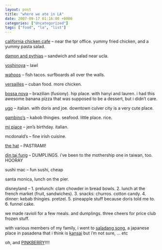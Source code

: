 ```yaml
---
layout: post
title: "where we ate in LA"
date: 2007-09-17 01:16:00 +0000
categories: ["Uncategorized"]
tags: ["food", "la", "list"]
---
```


[california chicken cafe](http://www.yelp.com/biz_link?biz_id=x4k-csqCwofptVyYSIxtXw) – near the tpr office. yummy fried chicken, and a yummy pasta salad.

[damon and pythias](http://www.yelp.com/biz_link?biz_id=KGHrM4aF5gWJMW5S7z-xwQ) – sandwich and salad near ucla.

[yoshinoya](http://www.yelp.com/biz/GhJtQWfeaEYi_udxYKgmcg) – lawl

[wahoos](http://www.yelp.com/biz_link?biz_id=NPiR-vC_9G7LAjWg3yWTcg) – fish tacos. surfboards all over the walls.

[versailles](http://www.yelp.com/biz_link?biz_id=QRp8xguSU7XeXH72LDnRFw) – cuban food. more chicken.

[bossa nova](http://www.yelp.com/biz_link?biz_id=WHY7Ahj7MaOnQQtwyNwSBg) – brazilian (fusiony). hip place. with hanyi and lauren. i had this awesome banana pizza that was supposed to be a dessert, but i didn’t care.

[ugo](http://www.yelp.com/biz_link?biz_id=bmuNQL8-S3_eKZ-M0yIanA) – italian. with doris and joe. downtown culver city is a very cute place.

[gambino’s](http://www.yelp.com/biz_link?biz_id=cIZ1iDGgaejajyaAkel0CQ) – kabob thingies. seafood. little place. rice.

[mi piace](http://www.yelp.com/biz/RMStV5Vppkv7-PLh4TOZzw) – jen’s birthday. italian.

mcdonald’s – fine irish cuisine.

[the hat](http://www.yelp.com/biz_link?biz_id=ilUxHLaYrS3HLmfYHMOf4A) – PASTRAMI!

[din tai fung](http://www.dintaifungusa.com/) – DUMPLINGS. i’ve been to the mothership one in taiwan, too. HOORAY

sushi mac – fun sushi, cheap

santa monica, lunch on the pier.

disneyland – 1. prelunch: clam chowder in bread bowls. 2. lunch at the french market (fruit, sandwiches). 3. snacks: churros. cotton candy. 4. dinner: kebab thingies. pretzel. 5. pineapple stuff because doris told me to. 6. funnel cake.

we made ravioli for a few meals. and dumplings. three cheers for price club frozen stuff.

with various members of my family, i went to [saladang song](http://www.yelp.com/biz_link?biz_id=DLz0vvZrYvqXMoPPUlAWdQ), a japanese place in pasadena that i think is [kansai](http://www.yelp.com/biz_link?biz_id=PjpxOjGSoWGAHc6Vw3FzzA) but i’m not sure, … etc

oh, and [PINKBERRY](http://www.yelp.com/biz_link?biz_id=rZ9oLMOi7ETZgEAXJA4iJQ)!!!!
